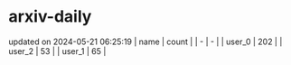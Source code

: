 # arxiv-daily
updated on 2024-05-21 06:25:19
| name | count |
| - | - |
| user_0 | 202 |
| user_2 | 53 |
| user_1 | 65 |
